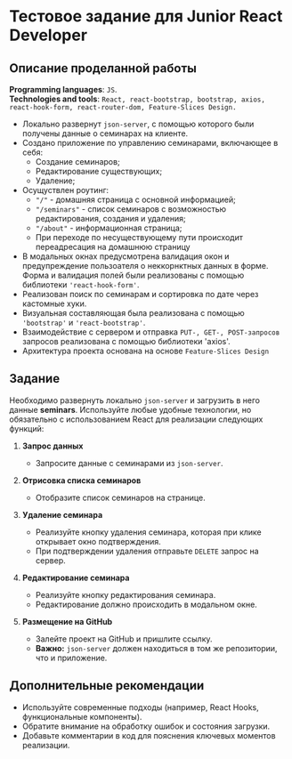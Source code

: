 # Тестовое задание для Junior React Developer
## Описание проделанной работы
**Programming languages**: `JS`.  
**Technologies and tools**: `React, react-bootstrap, bootstrap, axios, react-hook-form, react-router-dom, Feature-Slices Design.` 
- Локально развернут `json-server`, с помощью которого были получены данные о семинарах на клиенте.
- Создано приложение по управлению семинарами, включающее в себя:
    - Создание семинаров;
    - Редактирование существующих;
    - Удаление;
- Осущуствлен роутинг:
    - `"/"` - домашняя страница с основной информацией;
    - `"/seminars"` - список семинаров с возможностью редактирования, создания и удаления;
    - `"/about"` - информационная страница;
    - При переходе по несуществующему пути происходит переадресация на домашнюю страницу
- В модальных окнах предусмотрена валидация окон и предупреждение пользоателя о неккорнктных данных в форме. Форма и валидация полей были реализованы с помощью библиотеки `'react-hook-form'`.
- Реализован поиск по семинарам и сортировка по дате через кастомные хуки.
- Визуальная составляющая была реализована с помощью `'bootstrap'` и `'react-bootstrap'`.
- Взаимодействие с сервером и отправка `PUT-, GET-, POST-запросов` запросов реализована с помощью библиотеки 'axios'.
- Архитектура проекта основана на основе `Feature-Slices Design`

## Задание

Необходимо развернуть локально `json-server` и загрузить в него данные **seminars**. Используйте любые удобные технологии, но обязательно с использованием React для реализации следующих функций:

1. **Запрос данных**

   - Запросите данные с семинарами из `json-server`.

2. **Отрисовка списка семинаров**

   - Отобразите список семинаров на странице.

3. **Удаление семинара**

   - Реализуйте кнопку удаления семинара, которая при клике открывает окно подтверждения.
   - При подтверждении удаления отправьте `DELETE` запрос на сервер.

4. **Редактирование семинара**

   - Реализуйте кнопку редактирования семинара.
   - Редактирование должно происходить в модальном окне.

5. **Размещение на GitHub**
   - Залейте проект на GitHub и пришлите ссылку.
   - **Важно:** `json-server` должен находиться в том же репозитории, что и приложение.

## Дополнительные рекомендации

- Используйте современные подходы (например, React Hooks, функциональные компоненты).
- Обратите внимание на обработку ошибок и состояния загрузки.
- Добавьте комментарии в код для пояснения ключевых моментов реализации.
